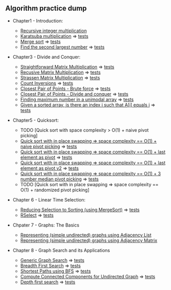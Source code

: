 ## Algorithm practice dump 

- Chapter1 - Introduction:
  - [Recursive integer multiplication](chapter1/recursiveIntMultiplication.go)
  - [Karatsuba multiplication](chapter1/karatsubaMultiplication.go) => [tests](chapter1/karatsubaMultiplication_test.go)
  - [Merge sort](chapter1/mergeSort.go) => [tests](chapter1/mergeSort_test.go)
  - [Find the second largest number](chapter1/secondLargest.go) => [tests](chapter1/secondLargest_test.go)

- Chapter3 - Divide and Conquer:
  - [Straightforward Matrix Multiplication](chapter3/matrixMultiplication.go) => [tests](chapter3/matrixMultiplication_test.go)
  - [Recusive Matrix Multiplication](chapter3/recursiveMatrixMultiplication.go) => [tests](chapter3/recursiveMatrixMultiplication_test.go)
  - [Strassen Matrix Multiplication](chapter3/strassenMatrixMultiplication.go) => [tests](chapter3/strassenMatrixMultiplication_test.go)
  - [Count Inversions](chapter3/countInversions.go) => [tests](chapter3/countInversions_test.go)
  - [Closest Pair of Points - Brute force](chapter3/closestPairBruteForce.go) => [tests](chapter3/closestPairBruteForce_test.go)
  - [Closest Pair of Points - Divide and conquer](chapter3/closestPair.go) => [tests](chapter3/closestPair_test.go)
  - [Finding maximum number in a unimodal array](chapter3/maxNumberUnimodalArray.go) => [tests](chapter3/maxNumberUnimodalArray_test.go)
  - [Given a sorted array, is there an index i such that A\[i\] equals i](chapter3/doesIndexEqualElementExist.go) => [tests](chapter3/doesIndexEqualElementExist_test.go)

- Chapter5 - Quicksort:
  - TODO [Quick sort with space complexity > O(1) + naive pivot picking]
  - [Quick sort with in place swapping => space complexity == O(1) + naive pivot picking](chapter5/quickSortNaivePivot.go) => [tests](chapter5/quickSortNaivePivot_test.go)
  - [Quick sort with in place swapping => space complexity == O(1) + last element as pivot](chapter5/quickSortLastElementPivot.go) => [tests](chapter5/quickSortLastElementPivot_test.go)
  - [Quick sort with in place swapping => space complexity == O(1) + last element as pivot v2](chapter5/quickSortLastElementPivotv2.go) => [tests](chapter5/quickSortLastElementPivotv2_test.go)
  - [Quick sort with in place swapping => space complexity == O(1) + 3 number median pivot picking](chapter5/quickSortMedianPivot.go) => [tests](chapter5/quickSortMedianPivot_test.go)
  - TODO [Quick sort with in place swapping => space complexity == O(1) + randomized pivot picking]

- Chapter 6 - Linear Time Selection:
  - [Reducing Selection to Sorting (using MergeSort)](chapter6/rselectMergeSort.go) => [tests](chapter6/rselectMergeSort_test.go)
  - [RSelect](chapter6/rselect.go) => [tests](chapter6/rselect_test.go)

- Chpater 7 - Graphs: The Basics
  - [Representing (simple undirected) graphs using Adjacency List](chapter7/adjacencyList.go)
  - [Representing (simple undirected) graphs using Adjacency Matrix](chapter7/adjacencyMatrix.go)

- Chapter 8 - Graph Search and its Applications
  - [Generic Graph Search](chapter8/genericGraphSearch.go) => [tests](chapter8/genericGraphSearch_test.go)
  - [Breadth First Search](chapter8/breadthFirstSearch.go) => [tests](chapter8/breadthFirstSearch_test.go)
  - [Shortest Paths using BFS](chapter8/shortestPathsBFS.go) => [tests](chapter8/shortestPathsBFS_test.go)
  - [Compute Connected Components for Undirected Graph](chapter8/undirectedConnectedComponents.go) => [tests](chapter8/undirectedConnectedComponents_test.go)
  - [Depth first search](chapter8/depthFirstSearch.go) => [tests](chapter8/depthFirstSearch_test.go)
